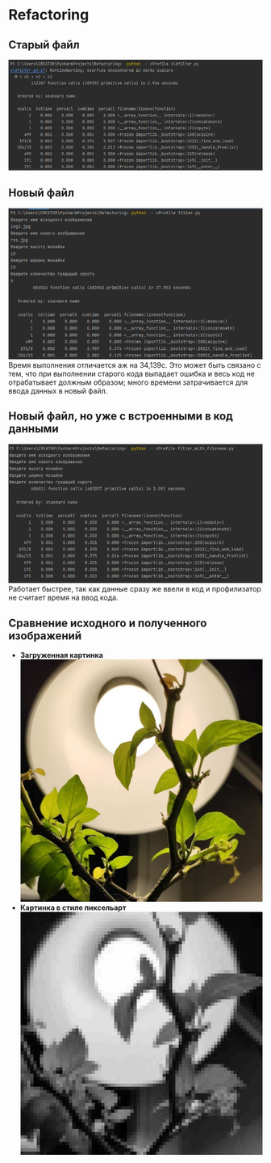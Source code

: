 # Refactoring
## Старый файл
![Иллюстрация к проекту](https://github.com/YungIra/pictures/blob/main/oldfilter%20res.PNG)
## Новый файл
![Иллюстрация к проекту](https://github.com/YungIra/pictures/blob/main/filter%20res.PNG)  
 Время выполнения отличается аж на 34,139с. Это может быть связано с тем, что при выполнении старого кода выпадает ошибка и весь код не отрабатывает должным образом; много времени затрачивается для ввода данных в новый файл.
## Новый файл, но уже с встроенными в код данными  
![Иллюстрация к проекту](https://github.com/YungIra/pictures/blob/main/filter_with%20res.PNG)  
Работает быстрее, так как данные сразу же ввели в код и профилизатор не считает время на ввод кода.
## Сравнение исходного и полученного изображений  
* __Загруженная картинка__   
![Иллюстрация к проекту](https://github.com/YungIra/pictures/blob/main/img2.jpg) 
* __Картинка в стиле пиксельарт__  
![Иллюстрация к проекту](https://github.com/YungIra/pictures/blob/main/res.jpg)  
